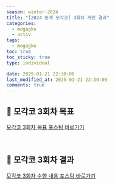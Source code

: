 ```yaml
---
season: winter-2024
title: "[2024 동계 모각코] 3회차 개인 결과"
categories:
  - mogagko
  - activ
tags:
  - mogagko
toc: true
toc_sticky: true
type: individual

date: 2025-01-21 22:30:00
last_modified_at: 2025-01-21 22:30:00
comments: true
---
```

## 📍 모각코 3회차 목표
[모각코 3회차 목표 포스팅 바로가기](https://clr4takeoff.github.io/mogagko/activ/2425-%EB%8F%99%EA%B3%84-%EB%AA%A8%EA%B0%81%EC%BD%94-3%ED%9A%8C%EC%B0%A8-%EB%AA%A9%ED%91%9C/)

<br>

## 📍 모각코 3회차 결과
[모각코 3회차 수행 내용 포스팅 바로가기](https://clr4takeoff.github.io/projects/%EC%98%81%EC%96%B4-%ED%95%9C%EA%B8%80-%EC%84%A4%EB%AC%B8-%ED%83%80%EB%8B%B9%EC%84%B1-%EA%B2%80%EC%A6%9D-%EC%82%AC%EB%A1%80-%EC%A1%B0%EC%82%AC/)

<br>
